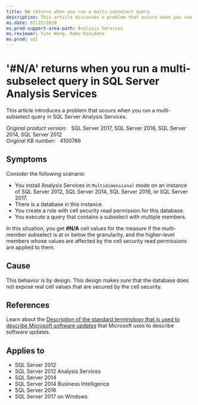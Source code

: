 ```yaml
---
title: NA returns when you run a multi-subselect query
description: This article discusses a problem that occurs when you run a multi subselect query in SQL Server Analysis Services.
ms.date: 07/22/2020
ms.prod-support-area-path: Analysis Services
ms.reviewer: Yinn Wong, Ramu Konidena
ms.prod: sql
---
```

# '#N/A' returns when you run a multi-subselect query in SQL Server Analysis Services

This article introduces a problem that occurs when you run a multi-subselect query in SQL Server Analysis Services.

_Original product version:_ &nbsp; SQL Server 2017, SQL Server 2016, SQL Server 2014, SQL Server 2012  
_Original KB number:_ &nbsp; 4100766

## Symptoms

Consider the following scenario:

- You install Analysis Services in `Multidimensional` mode on an instance of SQL Server 2012,  SQL Server 2014, SQL Server 2016, or SQL Server 2017.
- There is a database in this instance.
- You create a role with cell security read permission for this database.
- You execute a query that contains a subselect with multiple members.

In this situation, you get **#N/A** cell values for the measure if the multi-member subselect is at or below the granularity, and the higher-level members whose values are affected by the cell security read permissions are applied to them.

## Cause

This behavior is by design. This design makes sure that the database does not expose real cell values that are secured by the cell security.

## References

Learn about the [Description of the standard terminology that is used to describe Microsoft software updates](https://support.microsoft.com/help/824684) that Microsoft uses to describe software updates.

## Applies to

- SQL Server 2012
- SQL Server 2012 Analysis Services
- SQL Server 2014
- SQL Server 2014 Business Intelligence
- SQL Server 2016
- SQL Server 2017 on Windows  
